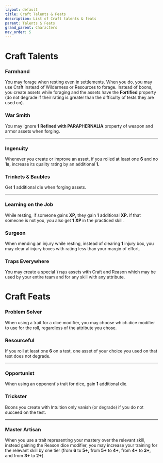 ```yaml
---
layout: default
title: Craft Talents & Feats
description: List of Craft talents & feats
parent: Talents & Feats
grand_parent: Characters
nav_order: 5
---
```


# Craft Talents

### Farmhand

You may forage when resting even in settlements. When you do, you may use Craft instead of Wilderness or Resources to forage. Instead of boons, you create assets while foraging and the assets have the **Fortified** property (do not degrade if their rating is greater than the difficulty of tests they are used on).

### War Smith

You may ignore **1** **Refined with PARAPHERNALIA** property of weapon and armor assets when forging.

---

### Ingenuity

Whenever you create or improve an asset, if you rolled at least one **6** and no **1s,** increase its quality rating by an additional **1.**

### Trinkets & Baubles

Get **1** additional die when forging assets.

---

### Learning on the Job

While resting, if someone gains **XP,** they gain **1** additional **XP.** If that someone is not you, you also get **1** **XP** in the practiced skill.

### Surgeon

When mending an injury while resting, instead of clearing **1** injury box, you may clear al injury boxes with rating less than your margin of effort.

### Traps Everywhere

You may create a special `Traps` assets with Craft and Reason which may be used by your entire team and for any skill with any attribute.



# Craft Feats

### Problem Solver

When using a trait for a dice modifier, you may choose which dice modifier to use for the roll, regardless of the attribute you chose.

### Resourceful

If you roll at least one **6** on a test, one asset of your choice you used on that test does not degrade.

---

### Opportunist

When using an opponent's trait for dice, gain **1** additional die.

### Trickster

Boons you create with Intuition only vanish (or degrade) if you do not succeed on the test.

---

### Master Artisan

When you use a trait representing your mastery over the relevant skill, instead gaining the Reason dice modifier, you may increase your training for the relevant skill by one tier (from **6** to **5+,** from **5+** to **4+,** from **4+** to **3+,** and from **3+** to **2+**).


